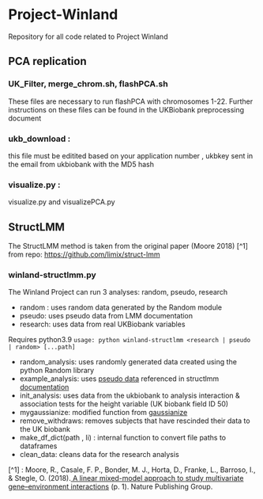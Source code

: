 # Project-Winland
Repository for all code related to Project Winland 

## PCA replication

### UK_Filter, merge_chrom.sh, flashPCA.sh 
These files are necessary to run flashPCA with chromosomes 1-22. Further instructions on these files can be found in the UKBiobank preprocessing document

### ukb_download :
this file must be editited based on your application number <appNum>, ukbkey sent in the email from ukbiobank with the MD5 hash
  
### visualize.py : 
 visualize.py and visualizePCA.py
  
## StructLMM 
The StructLMM method is taken from the original paper (Moore 2018) [^1]
from repo: https://github.com/limix/struct-lmm

### winland-structlmm.py
The Winland Project can run 3 analyses: random, pseudo, research 
- random : uses random data generated by the Random module
- pseudo: uses pseudo data from LMM documentation
- research: uses data from real UKBiobank variables

Requires python3.9
`usage: python winland-structlmm <research | pseudo | random> [...path]`

  - random_analysis: uses randomly generated data created using the python Random library
  - example_analysis: uses [pseudo data](https://github.com/limix/limix-lmm/tree/0f0a9875e6d0ed0511db54c911992332b76baa13/doc/data_structlmm) referenced in structlmm [documentation](https://buildmedia.readthedocs.org/media/pdf/struct-lmm/stable/struct-lmm.pdf)
  - init_analysis: uses data from the ukbiobank to analysis interaction & association tests for the height variable (UK biobank field ID 50) 
  - mygaussianize: modified function from [gaussianize](https://github.com/limix/limix-core/blob/master/limix_core/util/preprocess.py#L64) 
  - remove_withdraws: removes subjects that have rescinded their data to the UK biobank
  - make_df_dict(path , li) : internal function to convert file paths to dataframes 
  - clean_data: cleans data for the research analysis 
  
[^1] : Moore, R., Casale, F. P., Bonder, M. J., Horta, D., Franke, L., Barroso, I., & Stegle, O. (2018).[ A linear mixed-model approach to study multivariate gene–environment interactions](https://www.nature.com/articles/s41588-018-0271-0) (p. 1). Nature Publishing Group.
